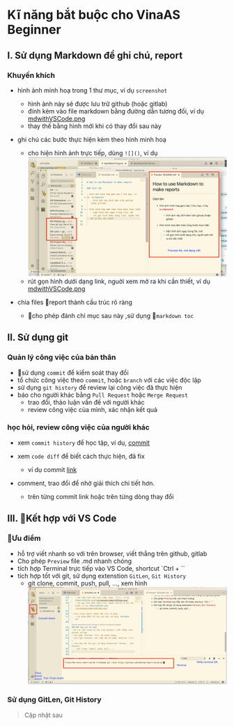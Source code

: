 
# Kĩ năng bắt buộc cho VinaAS Beginner 

## I. Sử dụng Markdown để ghi chú, report 
### Khuyến khích 

- hình ảnh minh hoạ trong 1 thư mục, ví dụ `screenshot` 
   - hình ảnh này sẽ được lưu trữ github (hoặc gitlab)
   - đính kèm vào file markdown bằng đường dẫn tương đối, ví dụ [mdwithVSCode.png](/screenshot/mdwithVSCode.png)
   - thay thế bằng hình mới khi có thay đổi  sau này 

- ghi chú các bước thực hiện kèm theo hình minh hoạ 
   - cho hiện hình ảnh trực tiếp, dùng `![]()`, ví dụ 
   ![mdwithVSCode.png](/screenshot/mdwithVSCode.png)
   - rút gọn hình dưới dạng link, nguời xem mở ra khi cần thiết, ví dụ [mdwithVSCode.png](/screenshot/mdwithVSCode.png)

- chia files report thành cấu trúc rõ ràng
   - cho phép đánh chỉ mục sau này ,sử dụng `markdown toc`

## II. Sử dụng git
### Quản lý công việc của bản  thân
- sử dụng `commit` để kiểm soát thay đổi
- tổ chức công việc theo `commit`, hoặc `branch` với các việc độc lập 
- sử dụng `git history` để review lại công việc đã thực hiện 
- báo cho người khác bằng `Pull Request` hoặc `Merge Request` 
   - trao đổi, thảo luận vấn đề với người khác 
   - review công việc của mình, xác nhận kết quả 
### học hỏi, review công việc của người khác
- xem `commit history` để học tập, ví dụ, [commit](https://github.com/baotnq/report-by-md/commits/master)

- xem `code diff` để biết cách thực hiện, đã fix
  - ví dụ commit [link](https://github.com/baotnq/report-by-md/commit/02be7480e1d6cc0b0b1254ef19850d9644ac6fbc)
  
- comment, trao đổi để nhờ giải thích chi tiết hơn.
  - trên từng commit link hoặc trên từng dòng thay đổi 

## III. Kết hợp với VS Code

### Ưu điểm 

- hỗ trợ viết nhanh so với trên browser, viết thẳng trên github, gitlab
- Cho phép `Preview` file .md nhanh chóng 
- tích hợp Terminal trực tiếp vào VS Code, shortcut `Ctrl + `` 
- tích hợp tốt với git, sử dụng extenstion `GitLen`, `Git History`
   - git clone, commit, push, pull, ..., xem hình 
   ![vsCode Tips](/screenshot/vscode-tips.png)


### Sử dụng GitLen, Git History
> Cập nhật sau 




